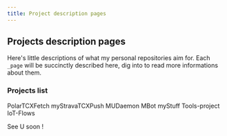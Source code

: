 ```yaml
---
title: Project description pages
---
```


## Projects description pages

Here's little descriptions of what my personal repositories aim for.
Each `_page` will be succinctly described here, dig into to read more informations about them.

### Projects list

PolarTCXFetch
myStravaTCXPush
MUDaemon
MBot
myStuff
Tools-project
IoT-Flows



See U soon !
